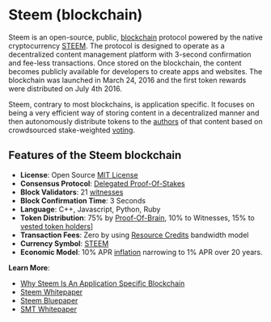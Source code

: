 # Steem (blockchain)

Steem is an open-source, public, [blockchain](/glossary/blockchain.md) protocol powered by the native cryptocurrency [STEEM](/glossary/steem.md). The protocol is designed to operate as a decentralized content management platform with 3-second confirmation and fee-less transactions. Once stored on the blockchain, the content becomes publicly available for developers to create apps and websites. The blockchain was launched in March 24, 2016 and the first token rewards were distributed on July 4th 2016.

Steem, contrary to most blockchains, is application specific. It focuses on being a very efficient way of storing content in a decentralized manner and then autonomously distribute tokens to the [authors](/glossary/author.md) of that content based on crowdsourced stake-weighted [voting](/glossary/voting.md).

## Features of the Steem blockchain

- **License**: Open Source [MIT License](https://github.com/steemit/steem/blob/master/LICENSE.md)
- **Consensus Protocol**: [Delegated Proof-Of-Stakes](/glossary/delegated-proof-of-stake.md)
- **Block Validators**: 21 [witnesses](/glossary/witness.md)
- **Block Confirmation Time**: 3 Seconds
- **Language**: C++, Javascript, Python, Ruby
- **Token Distribution**: 75% by [Proof-Of-Brain](/glossary/proof-of-brain.md), 10% to Witnesses, 15% to [vested token holders](/glossary/vests.md)] 
- **Transaction Fees**: Zero by using [Resource Credits](/glossary/resource-credits.md) bandwidth model
- **Currency Symbol**: [STEEM](/glossary/steem.md)
- **Economic Model**: 10% APR [inflation](/glossary/inflation.md) narrowing to 1% APR over 20 years.

**Learn More**: 
- [Why Steem Is An Application Specific Blockchain](https://steemit.com/steem/@steemitblog/steem-basics-why-steem-is-an-application-specific-blockchain)
- [Steem Whitepaper](https://steem.io/steem-whitepaper.pdf)
- [Steem Bluepaper](https://steem.io/steem-bluepaper.pdf)
- [SMT Whitepaper](https://smt.steem.io/smt-whitepaper.pdf)


